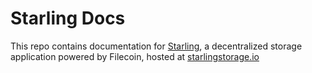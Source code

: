 # Starling Docs

This repo contains documentation for [Starling](https://github.com/filecoin-project/starling), a decentralized storage application powered by Filecoin, hosted at [starlingstorage.io](https://starlingstorage.io/)
